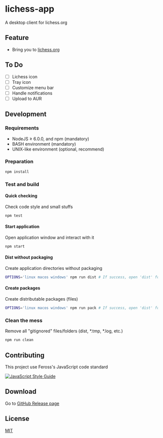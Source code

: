 # lichess-app
A desktop client for lichess.org

## Feature

* Bring you to [lichess.org](https://lichess.org)

## To Do

- [ ] Lichess icon
- [ ] Tray icon
- [ ] Customize menu bar
- [ ] Handle notifications
- [ ] Upload to AUR

## Development

### Requirements

* NodeJS ≥ 6.0.0, and npm (mandatory)
* BASH environment (mandatory)
* UNIX-like environment (optional, recommend)

### Preparation

```bash
npm install
```

### Test and build

#### Quick checking

Check code style and small stuffs

```bash
npm test
```

#### Start application

Open application window and interact with it

```bash
npm start
```

#### Dist without packaging

Create application directories without packaging

```bash
OPTIONS='linux macos windows' npm run dist # If success, open 'dist' folder to see the result
```

#### Create packages

Create distributable packages (files)

```bash
OPTIONS='linux macos windows' npm run pack # If success, open 'dist' folder to see the result
```

### Clean the mess

Remove all "gitignored" files/folders (dist, \*.tmp, \*.log, etc.)

```bash
npm run clean
```

## Contributing

This project use Feross's JavaScript code standard

[![JavaScript Style Guide](https://cdn.rawgit.com/feross/standard/master/badge.svg)](https://github.com/feross/standard)

## Download

Go to [GitHub Release page](https://git.io/v9wH6)

## License

[MIT](./LICENSE.md)
